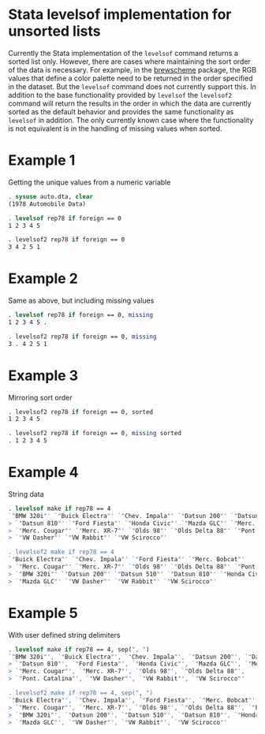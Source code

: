 # Stata levelsof implementation for unsorted lists
Currently the Stata implementation of the `levelsof` command returns a sorted list only.  However, there are cases where maintaining the sort order of the data is necessary.  For example, in the [brewscheme](https://github.com/wbuchanan/brewscheme) package, the RGB values that define a color palette need to be returned in the order specified in the dataset.  But the `levelsof` command does not currently support this.  In addition to the base functionality provided by `levelsof` the `levelsof2` command will return the results in the order in which the data are currently sorted as the default behavior and provides the same functionality as `levelsof` in addition.  The only currently known case where the functionality is not equivalent is in the handling of missing values when sorted.


# Example 1
Getting the unique values from a numeric variable

```Stata
. sysuse auto.dta, clear
(1978 Automobile Data)

. levelsof rep78 if foreign == 0
1 2 3 4 5

. levelsof2 rep78 if foreign == 0
3 4 2 5 1
```

# Example 2
Same as above, but including missing values

```Stata
. levelsof rep78 if foreign == 0, missing
1 2 3 4 5 .

. levelsof2 rep78 if foreign == 0, missing
3 . 4 2 5 1
```

# Example 3
Mirroring sort order

```Stata
. levelsof2 rep78 if foreign == 0, sorted
1 2 3 4 5

. levelsof2 rep78 if foreign == 0, missing sorted
. 1 2 3 4 5
```

# Example 4 
String data

```Stata
. levelsof make if rep78 == 4 
`"BMW 320i"' `"Buick Electra"' `"Chev. Impala"' `"Datsun 200"' `"Datsun 510"' 
> `"Datsun 810"' `"Ford Fiesta"' `"Honda Civic"' `"Mazda GLC"' `"Merc. Bobcat"' 
> `"Merc. Cougar"' `"Merc. XR-7"' `"Olds 98"' `"Olds Delta 88"' `"Pont. Catalina"' 
> `"VW Dasher"' `"VW Rabbit"' `"VW Scirocco"'

. levelsof2 make if rep78 == 4 
`"Buick Electra"' `"Chev. Impala"' `"Ford Fiesta"' `"Merc. Bobcat"' 
> `"Merc. Cougar"' `"Merc. XR-7"' `"Olds 98"' `"Olds Delta 88"' `"Pont. Catalina"' 
> `"BMW 320i"' `"Datsun 200"' `"Datsun 510"' `"Datsun 810"' `"Honda Civic"' 
> `"Mazda GLC"' `"VW Dasher"' `"VW Rabbit"' `"VW Scirocco"'
```

# Example 5
With user defined string delimiters

```Stata
. levelsof make if rep78 == 4, sep(", ")
`"BMW 320i"', `"Buick Electra"', `"Chev. Impala"', `"Datsun 200"', `"Datsun 510"', 
> `"Datsun 810"', `"Ford Fiesta"', `"Honda Civic"', `"Mazda GLC"', `"Merc. Bobcat"', 
> `"Merc. Cougar"', `"Merc. XR-7"', `"Olds 98"', `"Olds Delta 88"', 
> `"Pont. Catalina"', `"VW Dasher"', `"VW Rabbit"', `"VW Scirocco"'

. levelsof2 make if rep78 == 4, sep(", ")
`"Buick Electra"', `"Chev. Impala"', `"Ford Fiesta"', `"Merc. Bobcat"', 
> `"Merc. Cougar"', `"Merc. XR-7"', `"Olds 98"', `"Olds Delta 88"', `"Pont. Catalina"', 
> `"BMW 320i"', `"Datsun 200"', `"Datsun 510"', `"Datsun 810"', `"Honda Civic"', 
> `"Mazda GLC"', `"VW Dasher"', `"VW Rabbit"', `"VW Scirocco"'
```





